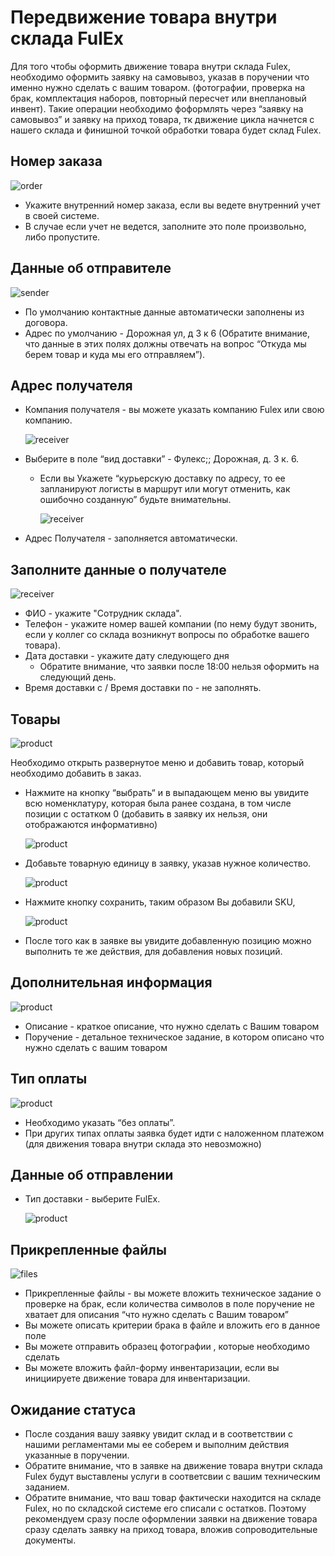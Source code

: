 # Передвижение товара внутри склада FulEx

Для того чтобы оформить движение товара внутри склада Fulex, необходимо оформить заявку на самовывоз, указав в поручении что именно нужно сделать с вашим товаром. (фотографии, проверка на брак, комплектация наборов, повторный пересчет или внеплановый инвент). Такие операции необходимо фоформлять через “заявку на самовывоз” и заявку на приход товара, тк движение цикла начнется с нашего склада и финишной точкой обработки товара будет склад Fulex. 

## Номер заказа

![order](img/order_number.png)
- Укажите внутренний номер заказа, если вы ведете внутренний учет в своей системе.
- В случае если учет не ведется, заполните это поле произвольно, либо пропустите.

## Данные об отправителе

![sender](img/sender_data_invoice.png)
- По умолчанию контактные данные автоматически заполнены из договора.
- Адрес по умолчанию - Дорожная ул, д 3 к 6  (Обратите внимание, что данные в этих полях должны отвечать на вопрос “Откуда мы берем товар и куда мы его отправляем”).

## Адрес получателя
- Компания получателя - вы можете указать компанию Fulex или свою компанию.
   
    ![receiver](img/receiver_data.png)
- Выберите в поле “вид доставки” - Фулекс;; Дорожная, д. 3 к. 6. 
  - Если вы Укажете “курьерскую доставку по адресу, то ее запланируют логисты в маршрут или могут отменить, как ошибочно созданную” будьте внимательны.  
    
    ![receiver](img/receiver_data_pickup.png)
- Адрес Получателя - заполняется автоматически.

## Заполните данные о получателе

![receiver](img/receiver_data_tc.png)
- ФИО - укажите "Сотрудник склада". 
- Телефон - укажите номер вашей компании (по нему будут звонить, если у коллег со склада возникнут вопросы по обработке вашего товара).
- Дата доставки - укажите дату следующего дня
  - Обратите внимание, что заявки после 18:00 нельзя оформить на следующий день.
- Время доставки с / Время доставки по - не заполнять.

## Товары

![product](img/product.png)

Необходимо открыть развернутое меню и добавить товар, который  необходимо добавить в заказ.

- Нажмите на кнопку “выбрать“ и в выпадающем меню вы увидите всю номенклатуру, которая была ранее создана, в том числе позиции с остатком 0 (добавить в заявку их нельзя, они отображаются информативно)
  
  ![product](img/add_product.png)
- Добавьте товарную единицу в заявку, указав нужное количество.
  
  ![product](img/select_product.png)
- Нажмите кнопку сохранить, таким образом Вы добавили SKU, 
  
  ![product](img/edit_product.png)
- После того как в заявке вы увидите добавленную позицию можно выполнить те же действия, для добавления новых позиций.

## Дополнительная информация

![product](img/description.png)
- Описание - краткое описание, что нужно сделать с Вашим товаром 
- Поручение - детальное техническое задание, в котором описано что нужно сделать с вашим товаром 

## Тип оплаты

![product](img/payment_pickup.png)
- Необходимо указать “без оплаты”. 
- При других типах оплаты заявка будет идти с наложенном платежом (для движения товара внутри склада это невозможно)

## Данные об отправлении
- Тип доставки - выберите FulEx.
    
    ![product](img/delivery_type_tc.png)

## Прикрепленные файлы

![files](img/attached_files.png)

- Прикрепленные файлы - вы можете вложить техническое задание о проверке на брак, если количества символов в поле поручение не хватает для описания “что нужно сделать с Вашим товаром” 
- Вы можете описать критерии брака в файле и вложить его в данное поле
- Вы можете отправить образец фотографии , которые необходимо сделать 
- Вы можете вложить файл-форму инвентаризации, если вы инициируете движение товара для инвентаризации. 

## Ожидание статуса

- После создания вашу заявку увидит склад и в соответствии с нашими регламентами мы ее соберем и выполним действия указанные в поручении. 
- Обратите внимание, что в заявке на движение товара внутри склада Fulex будут выставлены услуги в соответсвии с вашим техническим заданием.
- Обратите внимание, что ваш товар фактически находится на складе Fulex, но по складской системе его списали с остатков. Поэтому рекомендуем сразу после оформлении заявки на движение товара сразу сделать заявку на приход товара, вложив сопроводительные документы.